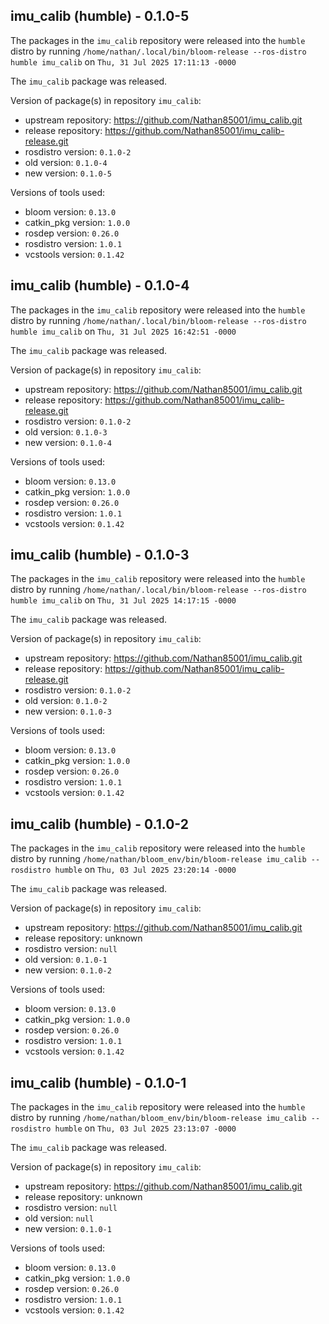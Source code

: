 ## imu_calib (humble) - 0.1.0-5

The packages in the `imu_calib` repository were released into the `humble` distro by running `/home/nathan/.local/bin/bloom-release --ros-distro humble imu_calib` on `Thu, 31 Jul 2025 17:11:13 -0000`

The `imu_calib` package was released.

Version of package(s) in repository `imu_calib`:

- upstream repository: https://github.com/Nathan85001/imu_calib.git
- release repository: https://github.com/Nathan85001/imu_calib-release.git
- rosdistro version: `0.1.0-2`
- old version: `0.1.0-4`
- new version: `0.1.0-5`

Versions of tools used:

- bloom version: `0.13.0`
- catkin_pkg version: `1.0.0`
- rosdep version: `0.26.0`
- rosdistro version: `1.0.1`
- vcstools version: `0.1.42`


## imu_calib (humble) - 0.1.0-4

The packages in the `imu_calib` repository were released into the `humble` distro by running `/home/nathan/.local/bin/bloom-release --ros-distro humble imu_calib` on `Thu, 31 Jul 2025 16:42:51 -0000`

The `imu_calib` package was released.

Version of package(s) in repository `imu_calib`:

- upstream repository: https://github.com/Nathan85001/imu_calib.git
- release repository: https://github.com/Nathan85001/imu_calib-release.git
- rosdistro version: `0.1.0-2`
- old version: `0.1.0-3`
- new version: `0.1.0-4`

Versions of tools used:

- bloom version: `0.13.0`
- catkin_pkg version: `1.0.0`
- rosdep version: `0.26.0`
- rosdistro version: `1.0.1`
- vcstools version: `0.1.42`


## imu_calib (humble) - 0.1.0-3

The packages in the `imu_calib` repository were released into the `humble` distro by running `/home/nathan/.local/bin/bloom-release --ros-distro humble imu_calib` on `Thu, 31 Jul 2025 14:17:15 -0000`

The `imu_calib` package was released.

Version of package(s) in repository `imu_calib`:

- upstream repository: https://github.com/Nathan85001/imu_calib.git
- release repository: https://github.com/Nathan85001/imu_calib-release.git
- rosdistro version: `0.1.0-2`
- old version: `0.1.0-2`
- new version: `0.1.0-3`

Versions of tools used:

- bloom version: `0.13.0`
- catkin_pkg version: `1.0.0`
- rosdep version: `0.26.0`
- rosdistro version: `1.0.1`
- vcstools version: `0.1.42`


## imu_calib (humble) - 0.1.0-2

The packages in the `imu_calib` repository were released into the `humble` distro by running `/home/nathan/bloom_env/bin/bloom-release imu_calib --rosdistro humble` on `Thu, 03 Jul 2025 23:20:14 -0000`

The `imu_calib` package was released.

Version of package(s) in repository `imu_calib`:

- upstream repository: https://github.com/Nathan85001/imu_calib.git
- release repository: unknown
- rosdistro version: `null`
- old version: `0.1.0-1`
- new version: `0.1.0-2`

Versions of tools used:

- bloom version: `0.13.0`
- catkin_pkg version: `1.0.0`
- rosdep version: `0.26.0`
- rosdistro version: `1.0.1`
- vcstools version: `0.1.42`


## imu_calib (humble) - 0.1.0-1

The packages in the `imu_calib` repository were released into the `humble` distro by running `/home/nathan/bloom_env/bin/bloom-release imu_calib --rosdistro humble` on `Thu, 03 Jul 2025 23:13:07 -0000`

The `imu_calib` package was released.

Version of package(s) in repository `imu_calib`:

- upstream repository: https://github.com/Nathan85001/imu_calib.git
- release repository: unknown
- rosdistro version: `null`
- old version: `null`
- new version: `0.1.0-1`

Versions of tools used:

- bloom version: `0.13.0`
- catkin_pkg version: `1.0.0`
- rosdep version: `0.26.0`
- rosdistro version: `1.0.1`
- vcstools version: `0.1.42`


